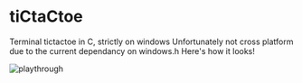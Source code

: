 # tiCtaCtoe
Terminal tictactoe in C, strictly on windows
Unfortunately not cross platform due to the current dependancy on windows.h 
Here's how it looks!  

![playthrough](https://media.giphy.com/media/1zLuehev0Y6YFhLrSP/giphy.gif?cid=790b761137559e226b16cd74d7af4882aec4647c4c80433d&rid=giphy.gif&ct=g)
